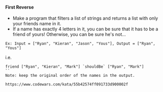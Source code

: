 #### First Reverse
- Make a program that filters a list of strings and returns a list with only your friends name in it.
- If a name has exactly 4 letters in it, you can be sure that it has to be a friend of yours! Otherwise, you can be sure he's not...
```
Ex: Input = ["Ryan", "Kieran", "Jason", "Yous"], Output = ["Ryan", "Yous"]
```

i.e.
```
friend ["Ryan", "Kieran", "Mark"] `shouldBe` ["Ryan", "Mark"]
``
Note: keep the original order of the names in the output.

https://www.codewars.com/kata/55b42574ff091733d900002f
